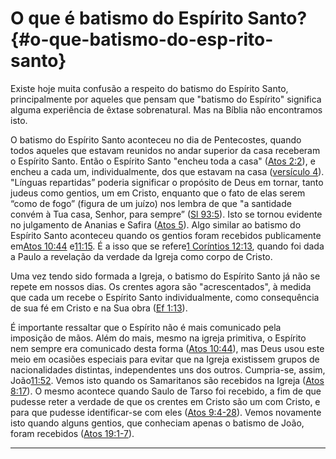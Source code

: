 # O que é batismo do Espírito Santo? {#o-que-batismo-do-esp-rito-santo}

Existe hoje muita confusão a respeito do batismo do Espírito Santo, principalmente por aqueles que pensam que &quot;batismo do Espírito&quot; significa alguma experiência de êxtase sobrenatural. Mas na Bíblia não encontramos isto.

O batismo do Espírito Santo aconteceu no dia de Pentecostes, quando todos aqueles que estavam reunidos no andar superior da casa receberam o Espírito Santo. Então o Espírito Santo &quot;encheu toda a casa&quot; ([Atos 2:2](http://bibliaonline.com.br/acf/atos/2/2)), e encheu a cada um, individualmente, dos que estavam na casa ([versículo 4](http://bibliaonline.com.br/acf/atos/2/4)). &quot;Línguas repartidas” poderia significar o propósito de Deus em tornar, tanto judeus como gentios, um em Cristo, enquanto que o fato de elas serem “como de fogo” (figura de um juízo) nos lembra de que &quot;a santidade convém à Tua casa, Senhor, para sempre” ([Sl 93:5](http://bibliaonline.com.br/acf/sl/93/5)). Isto se tornou evidente no julgamento de Ananias e Safira ([Atos 5](http://bibliaonline.com.br/acf/atos/5)). Algo similar ao batismo do Espírito Santo aconteceu quando os gentios foram recebidos publicamente em[Atos 10:44](http://bibliaonline.com.br/acf/atos/10/44) e[11:15](http://bibliaonline.com.br/acf/atos/11/15). É a isso que se refere[1 Coríntios 12:13](http://bibliaonline.com.br/acf/1co/12/13), quando foi dada a Paulo a revelação da verdade da Igreja como corpo de Cristo.

Uma vez tendo sido formada a Igreja, o batismo do Espírito Santo já não se repete em nossos dias. Os crentes agora são &quot;acrescentados&quot;, à medida que cada um recebe o Espírito Santo individualmente, como consequência de sua fé em Cristo e na Sua obra ([Ef 1:13](http://bibliaonline.com.br/acf/ef/1/13)).

É importante ressaltar que o Espírito não é mais comunicado pela imposição de mãos. Além do mais, mesmo na igreja primitiva, o Espírito nem sempre era comunicado desta forma ([Atos 10:44](http://bibliaonline.com.br/acf/atos/10/44)), mas Deus usou este meio em ocasiões especiais para evitar que na Igreja existissem grupos de nacionalidades distintas, independentes uns dos outros. Cumpria-se, assim, João[11:52](http://bibliaonline.com.br/acf/jo/11/52). Vemos isto quando os Samaritanos são recebidos na Igreja ([Atos 8:17](http://bibliaonline.com.br/acf/atos/8/17)). O mesmo acontece quando Saulo de Tarso foi recebido, a fim de que pudesse reter a verdade de que os crentes em Cristo são um com Cristo, e para que pudesse identificar-se com eles ([Atos 9:4-28](http://bibliaonline.com.br/acf/atos/9/4-28)). Vemos novamente isto quando alguns gentios, que conheciam apenas o batismo de João, foram recebidos ([Atos 19:1-7](http://bibliaonline.com.br/acf/atos/19/1-7)).

*****